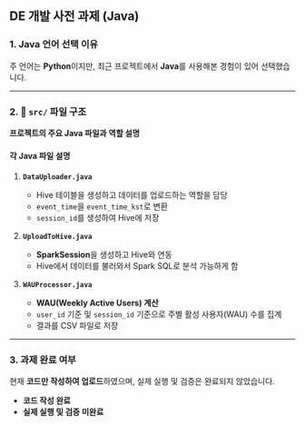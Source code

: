 ## DE 개발 사전 과제 (Java)

### 1. Java 언어 선택 이유
주 언어는 **Python**이지만, 최근 프로젝트에서 **Java**를 사용해본 경험이 있어 선택했습니다.  

---

### 2. 📂 `src/` 파일 구조
 **프로젝트의 주요 Java 파일과 역할 설명**


#### **각 Java 파일 설명**
1. **`DataUploader.java`**  
   - Hive 테이블을 생성하고 데이터를 업로드하는 역할을 담당  
   - `event_time`을 `event_time_kst`로 변환  
   - `session_id`를 생성하여 Hive에 저장  

2. **`UploadToHive.java`**  
   - **SparkSession**을 생성하고 Hive와 연동  
   - Hive에서 데이터를 불러와서 Spark SQL로 분석 가능하게 함  

3. **`WAUProcessor.java`**  
   - **WAU(Weekly Active Users) 계산**  
   - `user_id` 기준 및 `session_id` 기준으로 주별 활성 사용자(WAU) 수를 집계  
   - 결과를 CSV 파일로 저장  

---

### 3. 과제 완료 여부
현재 **코드만 작성하여 업로드**하였으며, 실제 실행 및 검증은 완료되지 않았습니다.

-  **코드 작성 완료**
-  **실제 실행 및 검증 미완료**
